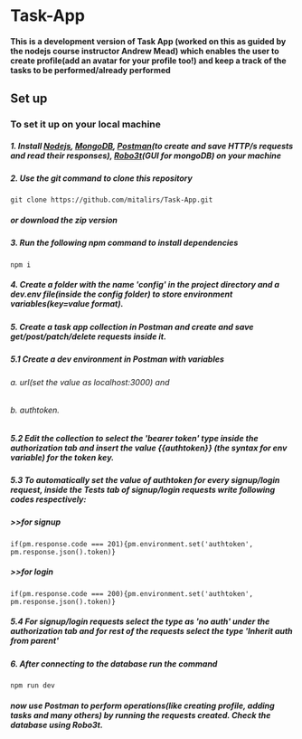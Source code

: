 # Task-App
#### This is a development version of Task App (worked on this as guided by the nodejs course instructor Andrew Mead) which enables the user to create profile(add an avatar for your profile too!) and keep a track of the tasks to be performed/already performed
## Set up
### To set it up on your local machine
##### 1. Install [Nodejs](https://nodejs.org/en/), [MongoDB](https://www.mongodb.com), [Postman](https://www.postman.com/)(to create and save HTTP/s requests and read their responses), [Robo3t](https://robomongo.org/)(GUI for mongoDB) on your machine
##### 2. Use the git command to clone this repository
```git clone https://github.com/mitalirs/Task-App.git```
##### or download the zip version
##### 3. Run the following npm command to install dependencies
```npm i```
##### 4. Create a folder with the name 'config' in the project directory and a dev.env file(inside the config folder) to store environment variables(key=value format).
##### 5. Create a task app collection in Postman and create and save get/post/patch/delete requests inside it.
##### 5.1 Create a dev environment in Postman with variables 
###### a. url(set the value as localhost:3000) and 
###### b. authtoken.
##### 5.2 Edit the collection to select the 'bearer token' type inside the authorization tab and insert the value {{authtoken}} (the syntax for env variable) for the token key.
##### 5.3 To automatically set the value of authtoken for every signup/login request, inside the Tests tab of signup/login requests write following codes respectively:
##### >>for signup
```if(pm.response.code === 201){pm.environment.set('authtoken', pm.response.json().token)}``` 
##### >>for login
```if(pm.response.code === 200){pm.environment.set('authtoken', pm.response.json().token)}```
##### 5.4 For signup/login requests select the type as 'no auth' under the authorization tab and for rest of the requests select the type 'Inherit auth from parent'
##### 6. After connecting to the database run the command
```npm run dev```
##### now use Postman to perform operations(like creating profile, adding tasks and many others) by running the requests created. Check the database using Robo3t.
